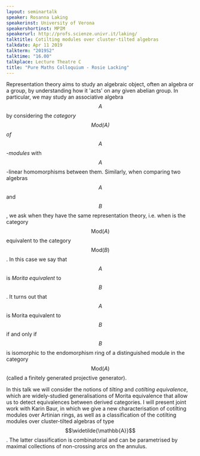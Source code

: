 ```yaml
---
layout: seminartalk
speaker: Rosanna Laking
speakerinst: University of Verona
speakershortinst: MPIM
speakerurl: http://profs.scienze.univr.it/laking/
talktitle: Cotilting modules over cluster-tilted algebras
talkdate: Apr 11 2019
talkterm: "2019S2"
talktime: "16.00"
talkplace: Lecture Theatre C
title: "Pure Maths Colloquium - Rosie Lacking"
---
```


Representation theory aims to study an algebraic object, often an algebra or a group, by understanding how it 'acts' on any given abelian group.  In particular, we may study an associative algebra $$A$$ by considering the *category $$\mathrm{Mod}(A)$$ of $$A$$-modules* with $$A$$-linear homomorphisms between them.  Similarly, when comparing two algebras $$A$$ and $$B$$, we ask when they have the same representation theory, i.e. when is the category $$\mathrm{Mod}(A)$$ equivalent to the category $$\mathrm{Mod}(B)$$.  In this case we say that $$A$$ is *Morita equivalent* to $$B$$.  It turns out that $$A$$ is Morita equivalent to $$B$$ if and only if $$B$$ is isomorphic to the endomorphism ring of a distinguished module in the category $$\mathrm{Mod}(A)$$ (called a finitely generated projective generator).

In this talk we will consider the notions of *tilting* and *cotilting equivalence*, which are widely-studied generalisations of Morita equivalence that allow us to detect equivalences between derived categories.  I will present joint work with Karin Baur, in which we give a new characterisation of cotilting modules over Artinian rings, as well as a classification of the cotilting modules over cluster-tilted algebras of type $$\widetilde{\mathbb{A}}$$.  The latter classification is combinatorial and can be parametrised by maximal collections of non-crossing arcs on the annulus.
